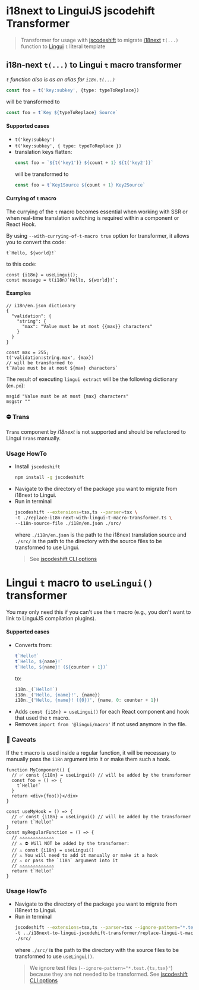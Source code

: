 # i18next to LinguiJS jscodehift Transformer

> Transformer for usage with [jscodeshift](https://github.com/facebook/jscodeshift) to
> migrate [i18next](https://www.i18next.com/) `t(...)` function to [Lingui](https://lingui.dev/) `t` literal template

## i18n-next `t(...)` to Lingui `t` macro transformer

_`t` function also is as an alias for `i18n.t(...)`_

```ts
const foo = t('key:subkey', {type: typeToReplace})
```

will be transformed to

```ts
const foo = t`Key ${typeToReplace} Source`
```

#### Supported cases

* `t('key:subkey')`
* `t('key:subkey', { type: typeToReplace })`
* translation keys flatten:
  ```ts
  const foo = `${t('key1')} ${count + 1} ${t('key2')}`
  ```
  will be transformed to
  ```ts
  const foo = t`Key1Source ${count + 1} Key2Source`
  ```

#### Currying of `t` macro

The currying of the `t` macro becomes essential when working with SSR or when real-time
translation switching is required within a component or React Hook.

By using `--with-currying-of-t-macro true` option for transformer, it allows you to convert ths code:

```tsx
t`Hello, ${world}!`
```

to this code:

```tsx
const {i18n} = useLingui();
const message = t(i18n)`Hello, ${world}!`;
```

#### Examples

```json5
// i18n/en.json dictionary
{
  "validation": {
    "string": {
      "max": "Value must be at most {{max}} characters"
    }
  }
}
```

```tsx
const max = 255;
t('validation:string.max', {max})
// will be transformed to
t`Value must be at most ${max} characters`
```

The result of executing `lingui extract` will be the following dictionary (`en.po`):

```gettext
msgid "Value must be at most {max} characters"
msgstr ""
```

### ⛔️ Trans

`Trans` component by _i18next_ is not supported and should be refactored to Lingui `Trans` manually.

### Usage HowTo

* Install `jscodeshift`
  ```bash
  npm install -g jscodeshift
  ```
* Navigate to the directory of the package you want to migrate from i18next to Lingui.
* Run in terminal
  ```bash
  jscodeshift --extensions=tsx,ts --parser=tsx \
  -t ./replace-i18n-next-with-lingui-t-macro-transformer.ts \
  --i18n-source-file ./i18n/en.json ./src/
  ```
  where `./i18n/en.json` is the path to the i18next translation source and `./src/` is the path to the directory with
  the source files to be transformed to use Lingui.
  > See [jscodeshift CLI options](https://github.com/facebook/jscodeshift#usage-cli)

# Lingui `t` macro to `useLingui()` transformer

You may only need this if you can't use the `t` macro (e.g., you don't want to link to LinguiJS compilation plugins).

#### Supported cases

* Converts from:
  ```ts
  t`Hello!`
  t`Hello, ${name}!`
  t`Hello, ${name}! (${counter + 1})`
  ```
  to:
  ```ts
  i18n._(`Hello!`)
  i18n._('Hello, {name}!', {name})
  i18n._('Hello, {name}! ({0})', {name, 0: counter + 1})
  ```
* Adds `const {i18n} = useLingui()` for each React component and hook that used the `t` macro.
* Removes `import from '@lingui/macro'` if not used anymore in the file.

### 🚧 Caveats

If the `t` macro is used inside a regular function, it will be necessary to manually pass the `i18n` argument into it or
make them such a hook.

```tsx
function MyComponent() {
  // ✅ const {i18n} = useLingui() // will be added by the transformer
  const foo = () => {
    t`Hello!`
  }
  return <div>{foo()}</div>
}

const useMyHook = () => {
  // ✅ const {i18n} = useLingui() // will be added by the transformer
  return t`Hello!`
}
const myRegularFunction = () => {
  // ⚠️⚠️⚠️⚠️⚠️⚠️⚠️⚠️⚠️⚠️⚠️⚠️⚠️
  // ⚠️ ⛔️ Will NOT be added by the transformer:
  // ⚠️ const {i18n} = useLingui()
  // ⚠️ You will need to add it manually or make it a hook
  // ⚠️ or pass the `i18n` argument into it
  // ⚠️⚠️⚠️⚠️⚠️⚠️⚠️⚠️⚠️⚠️⚠️⚠️⚠️
  return t`Hello!`
}
```

### Usage HowTo

- Navigate to the directory of the package you want to migrate from i18next to Lingui.
- Run in terminal
  ```bash
  jscodeshift --extensions=tsx,ts --parser=tsx --ignore-pattern="*.test.{ts,tsx}" \
  -t ../i18next-to-lingui-jscodehift-transformer/replace-lingui-t-macro-with-use-lingui-transformer.ts \
  ./src/
  ```
  where `./src/` is the path to the directory with the source files to be transformed to use `useLingui()`.
  > We ignore test files (`--ignore-pattern="*.test.{ts,tsx}"`) because they are not needed to be transformed.
  > See [jscodeshift CLI options](https://github.com/facebook/jscodeshift#usage-cli)
